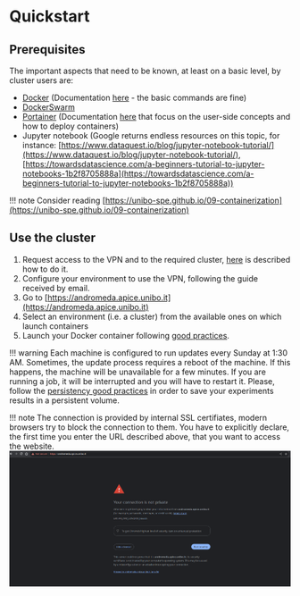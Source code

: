# Quickstart

## Prerequisites

The important aspects that need to be known, at least on a basic level, by cluster users are:

* [Docker](https://www.docker.com/) (Documentation [here](https://docs.docker.com/) - the basic commands are fine)
* [DockerSwarm](https://docs.docker.com/engine/swarm/)
* [Portainer](https://www.portainer.io/) (Documentation [here](https://docs.portainer.io/) that focus on the user-side concepts and how to deploy containers)
* Jupyter notebook (Google returns endless resources on this topic, for instance: [https://www.dataquest.io/blog/jupyter-notebook-tutorial/](https://www.dataquest.io/blog/jupyter-notebook-tutorial/), [https://towardsdatascience.com/a-beginners-tutorial-to-jupyter-notebooks-1b2f8705888a](https://towardsdatascience.com/a-beginners-tutorial-to-jupyter-notebooks-1b2f8705888a))

!!! note
    Consider reading [https://unibo-spe.github.io/09-containerization](https://unibo-spe.github.io/09-containerization)

## Use the cluster

1. Request access to the VPN and to the required cluster, [here](./how-to/request-access.md) is described how to do it.
2. Configure your environment to use the VPN, following the guide received by email.
3. Go to [https://andromeda.apice.unibo.it](https://andromeda.apice.unibo.it)
4. Select an environment (i.e. a cluster) from the available ones on which launch containers
5. Launch your Docker container following [good practices](./good-practices.md#good-practices).

!!! warning
    Each machine is configured to run updates every Sunday at 1:30 AM. Sometimes, the update process requires a reboot of the machine. If this happens, the machine will be unavailable for a few minutes. If you are running a job, it will be interrupted and you will have to restart it. Please, follow the [persistency good practices](good-practices.md#good-practices) in order to save your experiments results in a persistent volume.
    
!!! note
    The connection is provided by internal SSL certifiates, modern browsers try to block the connection to them. You have to explicitly declare, the first time you enter the URL described above, that you want to access the website.
    ![](./images/declaration-security.png)